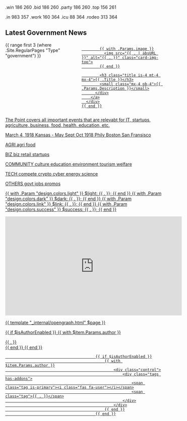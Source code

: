 .win    186 260
.bid    186 260
.party  186 260
.top    156 261

.in 983 357
.work   160 364
.icu    88  364
.rodeo  313 364

<section class="section container"> 
  <h2 class="subtitle is-3 has-text-centered pb-2 mt-5">Latest Government News</h2>        
  <div class="has-text-centered columns is-mobile is-multiline">
    {{ range first 3 (where .Site.RegularPages "Type" "government") }}
      <div class="column is-12-touch is-4-desktop">
        <a href="{{ .Permalink }}">
          <div class="card zoom">

            {{ with .Params.image }}
              <img src="{{ . | absURL }}" alt="{{ . }}" class="card-img-top">
            {{ end }}

            <h3 class="title is-4 mt-4 mx-4">{{ .Title }}</h3>
            <small class="mx-4 pb-4">{{ .Params.Description }}</small>
          </div>
        </a>
      </div>
    {{ end }}
  </div>
</section>



The Point covers all important events that are relevabt for IT, startups, agriculture, business, food, health, education, etc.

March 4, 1918 Kansas - May
Sept Oct 1918 Phily Boston San Fransisco


AGRI
agri
food

BIZ
biz
retail
startups

COMMUNITY
culture
education
environment
tourism
welfare

TECH
compete
crypto
cyber
energy
science




OTHERS
govt
jobs
promos







{{ with .Param "design.colors.light" }}
$light: {{ . }};
{{ end }}
{{ with .Param "design.colors.dark" }}
$dark: {{ . }};
{{ end }}
{{ with .Param "design.colors.link" }}
$link: {{ . }};
{{ end }}
{{ with .Param "design.colors.success" }}
$success: {{ . }};
{{ end }}



<iframe width="560" height="315" src="https://www.youtube.com/embed/5fL2_ZcRgNQ" title="YouTube video player" frameborder="0" allow="accelerometer; autoplay; clipboard-write; encrypted-media; gyroscope; picture-in-picture" allowfullscreen></iframe>


{{ template "_internal/opengraph.html" $page }}


{{ if $isAuthorEnabled }}
                                    {{ with $item.Params.author }}
                                        <div class="control">
                                            <div class="tags has-addons">
                                                <span class="tag is-primary"><i class="fas fa-user"></i></span>
                                                <span class="tag">{{ . }}</span>
                                            </div>
                                        </div>
                                    {{ end }}
                                {{ end }} 


                                            {{ if $isAuthorEnabled }}
                                                {{ with $item.Params.author }}
                                                    <div class="control">
                                                        <div class="tags has-addons">
                                                            <span class="tag is-primary"><i class="fas fa-user"></i></span>
                                                            <span class="tag">{{ . }}</span>
                                                        </div>
                                                    </div>
                                                {{ end }}
                                            {{ end }}

                                                                            

